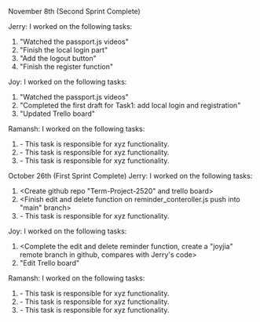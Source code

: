 November 8th (Second Sprint Complete)

Jerry:
I worked on the following tasks:
1. "Watched the passport.js videos"
2. "Finish the local login part"
3. "Add the logout button"
4. "Finish the register function"

Joy:
I worked on the following tasks:
1. "Watched the passport.js videos"
2. "Completed the first draft for Task1: add local login and registration"
3. "Updated Trello board"


Ramansh:
I worked on the following tasks:
1. <Insert Some Task Here> - This task is responsible for xyz functionality.
2. <Insert Some Task Here> - This task is responsible for xyz functionality.
3. <Insert Some Task Here> - This task is responsible for xyz functionality.




  


October 26th (First Sprint Complete)
Jerry:
I worked on the following tasks:
1. <Create github repo "Term-Project-2520" and trello board>
2. <Finish edit and delete function on reminder_conteroller.js push into "main" branch>
3. <Insert Some Task Here> - This task is responsible for xyz functionality.

Joy:
I worked on the following tasks:
1. <Complete the edit and delete reminder function, create a "joyjia" remote branch in github, compares with Jerry's code>
2. "Edit Trello board"


Ramansh:
I worked on the following tasks:
1. <Insert Some Task Here> - This task is responsible for xyz functionality.
2. <Insert Some Task Here> - This task is responsible for xyz functionality.
3. <Insert Some Task Here> - This task is responsible for xyz functionality.
